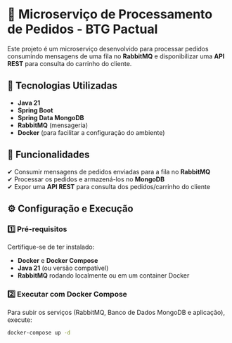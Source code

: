 # 🛒 Microserviço de Processamento de Pedidos - BTG Pactual

Este projeto é um microserviço desenvolvido para processar pedidos consumindo mensagens de uma fila no **RabbitMQ** e disponibilizar uma **API REST** para consulta do carrinho do cliente.

## 🚀 Tecnologias Utilizadas
- **Java 21**
- **Spring Boot**
- **Spring Data MongoDB**
- **RabbitMQ** (mensageria)
- **Docker** (para facilitar a configuração do ambiente)

## 📜 Funcionalidades
✔ Consumir mensagens de pedidos enviadas para a fila no **RabbitMQ**  
✔ Processar os pedidos e armazená-los no **MongoDB**  
✔ Expor uma **API REST** para consulta dos pedidos/carrinho do cliente  

## ⚙ **Configuração e Execução**
### 1️⃣ **Pré-requisitos**
Certifique-se de ter instalado:
- **Docker** e **Docker Compose**
- **Java 21** (ou versão compatível)
- **RabbitMQ** rodando localmente ou em um container Docker

### 2️⃣ **Executar com Docker Compose**
Para subir os serviços (RabbitMQ, Banco de Dados MongoDB e aplicação), execute:

```sh
docker-compose up -d

